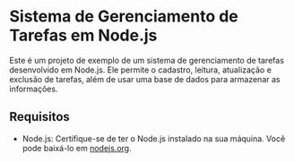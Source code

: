 # Sistema de Gerenciamento de Tarefas em Node.js

Este é um projeto de exemplo de um sistema de gerenciamento de tarefas desenvolvido em Node.js. Ele permite o cadastro, leitura, atualização e exclusão de tarefas, além de usar uma base de dados para armazenar as informações.

## Requisitos

- Node.js: Certifique-se de ter o Node.js instalado na sua máquina. Você pode baixá-lo em [nodejs.org](https://nodejs.org/).



